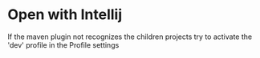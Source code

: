 # Open with Intellij
If the maven plugin not recognizes the children projects try to activate the 'dev' profile in the Profile settings